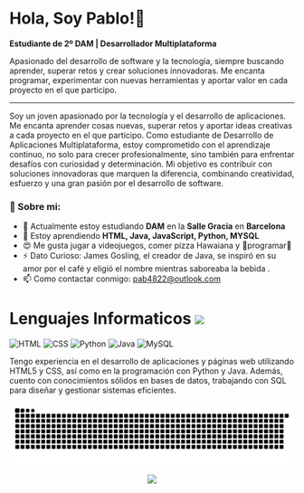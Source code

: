  # Hola, Soy Pablo!👋  
**Estudiante de 2º DAM | Desarrollador Multiplataforma**  

Apasionado del desarrollo de software y la tecnología, siempre buscando aprender, superar retos y crear soluciones innovadoras. Me encanta programar, experimentar con nuevas herramientas y aportar valor en cada proyecto en el que participo.  

---

Soy un joven apasionado por la tecnología y el desarrollo de aplicaciones. Me encanta aprender cosas nuevas, superar retos y aportar ideas creativas a cada proyecto en el que participo. Como estudiante de Desarrollo de Aplicaciones Multiplataforma, estoy comprometido con el aprendizaje continuo, no solo para crecer profesionalmente, sino también para enfrentar desafíos con curiosidad y determinación. Mi objetivo es contribuir con soluciones innovadoras que marquen la diferencia, combinando creatividad, esfuerzo y una gran pasión por el desarrollo de software. 


<h3>🔎 Sobre mi:</h3>

- 🔭 Actualmente estoy estudiando **DAM** en la **Salle Gracia** en **Barcelona**
- 🌱 Estoy aprendiendo **HTML, Java, JavaScript, Python, MYSQL**
- 😍 Me gusta jugar a videojuegos, comer pizza Hawaiana y 💙programar💙
- ⚡ Dato Curioso: James Gosling, el creador de Java, se inspiró en su amor por el café y eligió el nombre mientras saboreaba la bebida .
- 📫 Como contactar conmigo: pab4822@outlook.com

# Lenguajes Informaticos <img src='https://user-images.githubusercontent.com/74038190/206662607-d9e7591e-bbf9-42f9-9386-29efc927bc16.gif' width="40">

![HTML](https://img.shields.io/badge/html-%23E34F26.svg?style=for-the-badge&logo=html5&logoColor=white)
![CSS](https://img.shields.io/badge/css-2965f1.svg?style=for-the-badge&logo=css3&logoColor=white)
![Python](https://img.shields.io/badge/python-3670A0?style=for-the-badge&logo=python&logoColor=ffdd54)
![Java](https://img.shields.io/badge/java-%23ED8B00.svg?style=for-the-badge&logo=openjdk&logoColor=white)
![MySQL](https://img.shields.io/badge/mysql-%2300f.svg?style=for-the-badge&logo=mysql&logoColor=white)

Tengo experiencia en el desarrollo de aplicaciones y páginas web utilizando HTML5 y CSS, 
así como en la programación con Python y Java. Además, cuento con conocimientos sólidos en bases de datos, 
trabajando con SQL para diseñar y gestionar sistemas eficientes.

![Snake animation Contribution Graph](https://raw.githubusercontent.com/Anmol-Baranwal/Anmol-Baranwal/output/github-contribution-grid-snake-dark.svg)
 
<p align="center">
  <img src="https://capsule-render.vercel.app/api?type=waving&color=gradient&height=60&section=footer&width=200"/>
</p>
